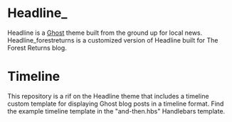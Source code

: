 # Headline_

Headline is a [Ghost](https://github.com/TryGhost/Ghost) theme built from the ground up for local news.
Headline_forestreturns is a customized version of Headline built for The Forest Returns blog.

# Timeline
This repository is a rif on the Headline theme that includes a timeline custom template for displaying Ghost blog posts in a timeline format. Find the example timeline template in the "and-then.hbs" Handlebars template.
